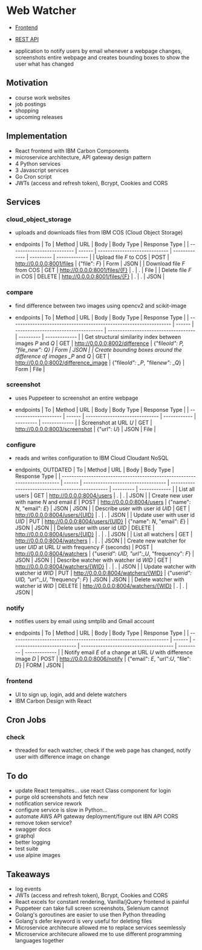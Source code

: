 # Web Watcher

- [Frontend](https://webwatcher.netlify.app/)
- [REST API](https://bwaexdxnvc.execute-api.us-east-2.amazonaws.com/prod/login)

- application to notify users by email whenever a webpage changes, screenshots entire webpage and creates bounding boxes to show the user what has changed

## Motivation

- course work websites
- job postings
- shopping
- upcoming releases

## Implementation
- React frontend with IBM Carbon Components
- microservice architecture, API gateway design pattern
- 4 Python services
- 3 Javascript services
- Go Cron script
- JWTs (access and refresh token), Bcrypt, Cookies and CORS


## Services

### cloud_object_storage

<!-- - [Docker image](https://hub.docker.com/repository/docker/felixchen1998/web-watcher-cloud-object-storage) -->
- uploads and downloads files from IBM COS (Cloud Object Storage)
<!-- - requires:
  - python3.7
  - IBM COS, src/cloud*object_storage/secrets.py populated with service credentials & bucket named \_web-watcher-files*
- to run locally:
  ```
  cd src/cloud_object_storage
  pip install -r requirements.txt
  mkdir files
  # secrets.py populated with service credentials
  python app.py
  ``` -->
- endpoints
  | To | Method | URL | Body | Body Type | Response Type |
  | -------------------------- | ------ | ----------------------------- | ------------- | --------- | ------------- |
  | Upload file _F_ to COS | POST | http://0.0.0.0:8001/files | {"file": _F_} | Form | JSON |
  | Download file _F_ from COS | GET | http://0.0.0.0:8001/files/{F} | . | . | File |
  | Delete file _F_ in COS | DELETE | http://0.0.0.0:8001/files/{F} | . | . | JSON |

### compare

<!-- - [Docker image](https://hub.docker.com/repository/docker/felixchen1998/web-watcher-compare) -->
- find difference between two images using opencv2 and scikit-image
<!-- - requires
  - python3.7
- to run locally
  ```
  cd src/compare
  pip install -r requirements.txt
  mkdir files
  python app.py
  ``` -->
- endpoints
  | To | Method | URL | Body | Body Type | Response Type |
  | ------------------------------------------------------------------ | ------ | ------------------------------------ | ------------------------------------ | --------- | ------------- |
  | Get structural similarity index between images _P_ and _Q_ | GET | http://0.0.0.0:8002/difference | {"file*old": *P*, "file_new": *Q*} | Form | JSON |
  | Create bounding boxes around the difference of images \_P* and _Q_ | GET | http://0.0.0.0:8002/difference_image | {"file*old": \_P*, "file*new": \_Q*} | Form | File |

### screenshot

<!-- - [Docker image](https://hub.docker.com/repository/docker/felixchen1998/web-watcher-screenshot) -->
- uses Puppeteer to screenshot an entire webpage
<!-- - requires
  - nodejs 12.16.3
  - npm 6.14.5 -->
<!-- - to run locally
  ```
  cd src/screenshot
  npm install
  node app.js
  ``` -->
- endpoints
  | To | Method | URL | Body | Body Type | Response Type |
  | --------------------- | ------ | ------------------------------ | ------------ | --------- | ------------- |
  | Screenshot at URL _U_ | GET | http://0.0.0.0:8003/screenshot | {"url": _U_} | JSON | File |

### configure

<!-- - [Docker image](https://hub.docker.com/repository/docker/felixchen1998/web-watcher-configure) -->
- reads and writes configuration to IBM Cloud Cloudant NoSQL
<!-- - requires
  - python3.7
  - IBM Cloudant DB, src/configure/secrets.py populated with service credentials & database named _configuration_
- to run locally
  ```
  cd src/configure
  pip install -r requirements.txt
  mkdir files
  # populate secrets.py with service credentials
  python app.py
  ``` -->
- endpoints, OUTDATED 
  | To | Method | URL | Body | Body Type | Response Type |
  | ------------------------------------------------------------------------- | ------ | ---------------------------------- | ------------------------------------------------ | --------- | ------------- |
  | List all users | GET | http://0.0.0.0:8004/users | . | . | JSON |
  | Create new user with name _N_ and email _E_ | POST | http://0.0.0.0:8004/users | {"name": _N_, "email": _E_} | JSON | JSON |
  | Describe user with user id _UID_ | GET | http://0.0.0.0:8004/users/{UID} | . | . | JSON |
  | Update user with user id _UID_ | PUT | http://0.0.0.0:8004/users/{UID} | {"name": _N_, "email": _E_} | JSON | JSON |
  | Delete user with user id _UID_ | DELETE | http://0.0.0.0:8004/users/{UID} | . | . | JSON |
  | List all watchers | GET | http://0.0.0.0:8004/watchers | . | . | JSON |
  | Create new watcher for user _UID_ at URL _U_ with frequency _F_ (seconds) | POST | http://0.0.0.0:8004/watchers | {"user*id": *UID*, "url":\_U*, "frequency": _F_} | JSON | JSON |
  | Describe watcher with watcher id _WID_ | GET | http://0.0.0.0:8004/watchers/{WID} | . | . | JSON |
  | Update watcher with watcher id _WID_ | PUT | http://0.0.0.0:8004/watchers/{WID} | {"user*id": *UID*, "url":\_U*, "frequency": _F_} | JSON | JSON |
  | Delete watcher with watcher id _WID_ | DELETE | http://0.0.0.0:8004/watchers/{WID} | . | . | JSON |

### notify

<!-- - [Docker image](https://hub.docker.com/repository/docker/felixchen1998/web-watcher-notify) -->
- notifies users by email using smtplib and Gmail account
<!-- - requires
  - python3.7
- to run locally
  ```
  cd src/notify
  pip install -r requirements.txt
  mkdir files
  python app.py
  ``` -->
- endpoints
  | To | Method | URL | Body | Body Type | Response Type |
  | ----------------------------------------------------------------- | ------ | -------------------------- | -------------------------------------- | --------- | ------------- |
  | Notify email _E_ of a change at URL _U_ with difference image _D_ | POST | http://0.0.0.0:8006/notify | {"email": _E_, "url":_U_, "file": _D_} | FORM | JSON |

### frontend

<!-- - [Docker image](https://hub.docker.com/repository/docker/felixchen1998/web-watcher-frontend) -->
- UI to sign up, login, add and delete watchers
- IBM Carbon Design with React
<!-- - requires
  - nodejs 12.16.3
  - npm 6.14.5
  - configure service
- to run locally
  ```
  cd src/frontend
  npm install
  node app.js
  ```
- view at https://0.0.0.0:8005 -->

## Cron Jobs

### check

<!-- - [Docker image](https://hub.docker.com/repository/docker/felixchen1998/web-watcher-check) -->
- threaded for each watcher, check if the web page has changed, notify user with difference image on change
<!-- - requires
  - go 1.14
  - cloud-object-storage service
  - compare service
  - screenshot service
  - configure service
  - notify service -->

<!-- ## Production

- requires
  - kubectl configured pointing at cluster
  - service credentials for IBM COS and IBM Cloudant database in kubernetes/secrets & Gmail username and password in kubernetes/secrets
- to deploy
  ```
  kubectl apply -f kubernetes/secrets
  kubectl apply -f kubernetes/services
  kubectl apply -f kubernetes/deployments
  kubectl apply -f kubernetes/jobs
  ```
- frontend at http://CLUSTER_PUBLIC_IP:30001
- configure API at http://CLUSTER_PUBLIC_IP:30000
- https://accounts.google.com/DisplayUnlockCaptcha
- https://cloud.ibm.com/docs/containers?topic=containers-nodeport -->

## To do

- update React tempaltes... use react Class component for login
- purge old screenshots and fetch new
- notification service rework
- configure service is slow in Python...
- automate AWS API gateway deployment/figure out IBN API CORS
- remove token service?
- swagger docs
- graphql
- better logging
- test suite
- use alpine images

## Takeaways

- log events
- JWTs (access and refresh token), Bcrypt, Cookies and CORS
- React excels for constant rendering, Vanilla/jQuery frontend is painful
- Puppeteer can take full screen screenshots, Selenium cannot
- Golang's goroutines are easier to use then Python threading
- Golang's defer keyword is very useful for deleting files
- Microservice architecure allowed me to replace services seemlessly
- Microservice architecure allowed me to use different programming languages together
